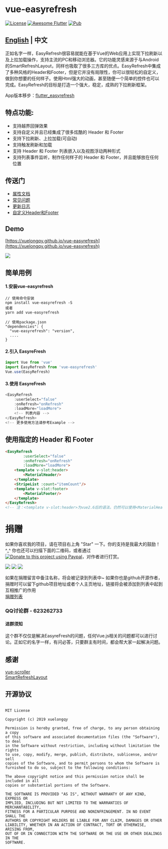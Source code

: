 # vue-easyrefresh

[![License](https://img.shields.io/badge/license-MIT-green.svg)](/LICENSE)
[![Awesome Flutter](https://img.shields.io/badge/Awesome-Vue-orange.svg)](https://vuejs.org)
[![Pub](https://img.shields.io/badge/npm-v1.0.0-orange.svg)](https://www.npmjs.com/package/vue-easyrefresh)

## [English](https://github.com/xuelongqy/vue-easyrefresh/blob/master/README_EN.md) | 中文

正如名字一样，EasyRefresh很容易就能在基于Vue的Web应用上实现下拉刷新以及上拉加载操作，支持主流的PC和移动浏览器。它的功能灵感来源于与Android的SmartRefreshLayout，同样也吸取了很多三方库的优点。EasyRefresh中集成了多种风格的Header和Footer，但是它并没有局限性，你可以很轻松的自定义，做到你想要的任何样子。使用Html强大的动画，甚至随便一个简单的控件也可以完成。EasyRefresh的目标是打造一个强大，稳定，成熟的下拉刷新框架。

App版本移步：[flutter_easyrefresh](https://github.com/xuelongqy/flutter_easyrefresh)

## 特点功能:

 - 支持越界回弹效果
 - 支持自定义并且已经集成了很多炫酷的 Header 和 Footer
 - 支持下拉刷新、上拉加载(可自动)
 - 支持触发刷新和加载
 - 支持 Header 和 Footer 列表嵌入以及视图浮动两种形式
 - 支持列表事件监听，制作任何样子的 Header 和 Footer，并且能够放在任何位置
 
## 传送门

 - [属性文档](https://github.com/xuelongqy/vue-easyrefresh/blob/master/art/md/cn/PROPERTY.md)
 - [常见问题](https://github.com/xuelongqy/vue-easyrefresh/blob/master/art/md/cn/FAQ.md)
 - [更新日志](https://github.com/xuelongqy/vue-easyrefresh/blob/master/art/md/cn/CHANGELOG.md)
 - [自定义Header和Footer](https://github.com/xuelongqy/vue-easyrefresh/blob/master/art/md/cn/CUSTOM_HEADER_FOOTER.md)

## Demo
[https://xuelongqy.github.io/vue-easyrefresh](https://xuelongqy.github.io/vue-easyrefresh)

![](https://raw.githubusercontent.com/xuelongqy/vue-easyrefresh/master/art/image/demo_QRCode.png)
 
## 简单用例
#### 1.安装vue-easyrefresh
```
// 使用命令安装
npm install vue-easyrefresh -S
或者
yarn add vue-easyrefresh

// 使用package.json
"dependencies": {
  "vue-easyrefresh": "version",
  ....
}
```
#### 2.引入 EasyreFresh
```javascript
import Vue from 'vue'
import EasyRefresh from 'vue-easyrefresh'
Vue.use(EasyRefresh)
```
#### 3.使用 EasyreFresh
```javascript
<EasyRefresh
    :userSelect="false"
    :onRefresh="onRefresh"
    :loadMore="loadMore">
    <!-- 列表内容 -->
</EasyRefresh>
<!-- 更多使用方法请参考Example -->
```

## 使用指定的 Header 和 Footer
```html
<EasyRefresh
        :userSelect="false"
        :onRefresh="onRefresh"
        :loadMore="loadMore">
    <template v-slot:header>
        <MaterialHeader/>
    </template>
    <StripeList :count="itemCount"/>
    <template v-slot:footer>
        <MaterialFooter/>
    </template>
</EasyRefresh>
<!-- 注：<template v-slot:header>为vue2.6后的语法，仍然可以使用<MaterialHeader slot="header"/> -->
```

# 捐赠
如果你喜欢我的项目，请在项目右上角 "Star" 一下。你的支持是我最大的鼓励！ ^_^
你也还可以扫描下面的二维码，或者通过[![Donate to this project using Paypal](https://img.shields.io/badge/paypal-donate-yellow.svg)](https://www.paypal.com/cgi-bin/webscr?cmd=_s-xclick&hosted_button_id=334PPRBZTY3J8&source=url)，对作者进行打赏。  

![](https://raw.githubusercontent.com/xuelongqy/donation/master/pay_alipay.jpg?raw=true) ![](https://raw.githubusercontent.com/xuelongqy/donation/master/pay_wxpay.jpg?raw=true) ![](https://raw.githubusercontent.com/xuelongqy/donation/master/pay_tencent.jpg?raw=true)

如果在捐赠留言中备注名称，将会被记录到列表中~ 如果你也是github开源作者，捐赠时可以留下github项目地址或者个人主页地址，链接将会被添加到列表中起到互相推广的作用  
[捐赠列表](https://github.com/xuelongqy/donation/blob/master/flutter_easyrefresh.md)

### QQ讨论群 - 623262733
#### 进群须知
这个群不仅仅是解决EasyreFresh的问题，任何Vue.js相关的问题都可以进行讨论。正如它的名字一样，有问必答，只要群主有时间，都会帮大家一起解决问题。

## 感谢
[vue-scroller](https://github.com/wangdahoo/vue-scroller)   
[SmartRefreshLayout](https://github.com/scwang90/SmartRefreshLayout)  

## 开源协议
 
```
 
MIT License

Copyright (c) 2019 xuelongqy

Permission is hereby granted, free of charge, to any person obtaining a copy
of this software and associated documentation files (the "Software"), to deal
in the Software without restriction, including without limitation the rights
to use, copy, modify, merge, publish, distribute, sublicense, and/or sell
copies of the Software, and to permit persons to whom the Software is
furnished to do so, subject to the following conditions:

The above copyright notice and this permission notice shall be included in all
copies or substantial portions of the Software.

THE SOFTWARE IS PROVIDED "AS IS", WITHOUT WARRANTY OF ANY KIND, EXPRESS OR
IMPLIED, INCLUDING BUT NOT LIMITED TO THE WARRANTIES OF MERCHANTABILITY,
FITNESS FOR A PARTICULAR PURPOSE AND NONINFRINGEMENT. IN NO EVENT SHALL THE
AUTHORS OR COPYRIGHT HOLDERS BE LIABLE FOR ANY CLAIM, DAMAGES OR OTHER
LIABILITY, WHETHER IN AN ACTION OF CONTRACT, TORT OR OTHERWISE, ARISING FROM,
OUT OF OR IN CONNECTION WITH THE SOFTWARE OR THE USE OR OTHER DEALINGS IN THE
SOFTWARE.

 
 ```
